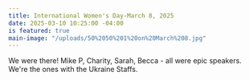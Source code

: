 ```yaml
---
title: International Women's Day-March 8, 2025
date: 2025-03-10 10:25:00 -04:00
is featured: true
main-image: "/uploads/50%2050%201%20on%20March%208.jpg"
---
```


We were there! Mike P, Charity, Sarah, Becca - all were epic speakers. We're the ones with the Ukraine Staffs.